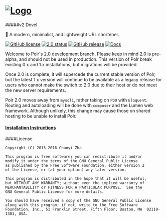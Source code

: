 # [![Logo](http://i.imgur.com/aOtrJNz.png)]()
#####v2 Devel

:aerial_tramway: A modern, minimalist, and lightweight URL shortener.

[![GitHub license](https://img.shields.io/badge/license-GPLv2%2B-blue.svg)]()
[![2.0 status](https://img.shields.io/badge/devel-2.0-red.svg)]()
[![GitHub release](https://img.shields.io/badge/stable-1.4.1-blue.svg)]()
[![Docs](https://img.shields.io/badge/docs-latest-brightgreen.svg?style=flat)](http://polr.readthedocs.org/en/2.0-dev/)


Welcome to Polr's 2.0 development branch.
Please keep in mind 2.0 is pre-alpha, and should not be used in production. This version of Polr break existing 0.x and 1.x installations, but migrations will be provided.

Once 2.0 is complete, it will supercede the current stable version of Polr, but the latest 1.x version will continue to be available as a legacy release for users who cannot make the switch to 2.0 due to their host or do not meet the new server requirements.

Polr 2.0 moves away from `mysqli`, rather taking on `PDO` with `Eloquent`. Routing and autoloading will be done with `composer` and the Lumen web framework. Although unlikely, this change may cause those on shared hosting to be unable to install Polr.

#### [Installation Instructions](http://docs.polr.me/en/2.0-dev/user-guide/installation/)

####License


    Copyright (C) 2013-2016 Chaoyi Zha

    This program is free software; you can redistribute it and/or
    modify it under the terms of the GNU General Public License
    as published by the Free Software Foundation; either version 2
    of the License, or (at your option) any later version.

    This program is distributed in the hope that it will be useful,
    but WITHOUT ANY WARRANTY; without even the implied warranty of
    MERCHANTABILITY or FITNESS FOR A PARTICULAR PURPOSE.  See the
    GNU General Public License for more details.

    You should have received a copy of the GNU General Public License
    along with this program; if not, write to the Free Software
    Foundation, Inc., 51 Franklin Street, Fifth Floor, Boston, MA  02110-1301, USA.
